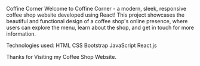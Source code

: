 Coffine Corner
Welcome to Coffine Corner - a modern, sleek, responsive coffee shop website developed using React! This project showcases the beautiful and functional design of a coffee shop's online presence,
where users can explore the menu, learn about the shop, and get in touch for more information.

Technologies used:
HTML
CSS
Bootstrap
JavaScript
React.js

Thanks for Visiting my Coffee Shop Website.
